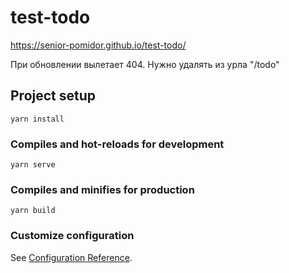 # test-todo
https://senior-pomidor.github.io/test-todo/

При обновлении вылетает 404. Нужно удалять из урла "/todo"

## Project setup
```
yarn install
```

### Compiles and hot-reloads for development
```
yarn serve
```

### Compiles and minifies for production
```
yarn build
```

### Customize configuration
See [Configuration Reference](https://cli.vuejs.org/config/).

